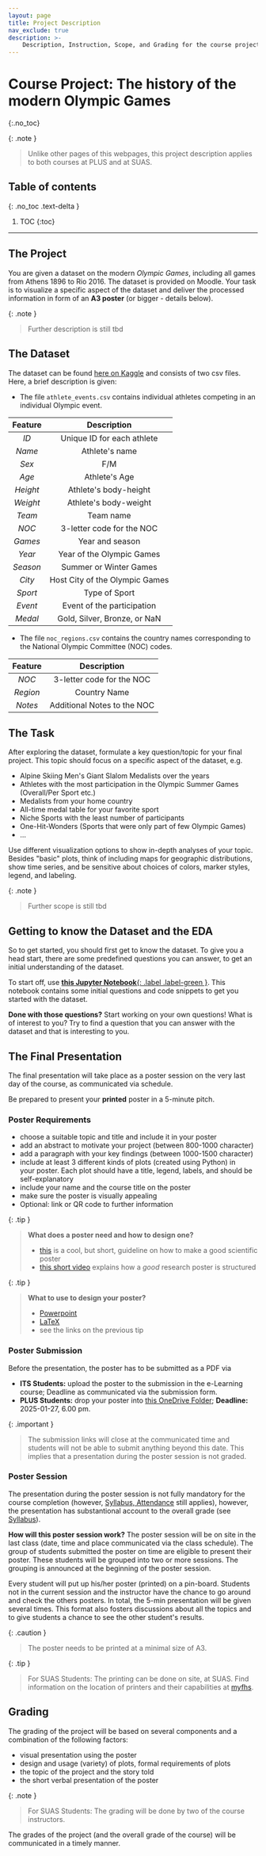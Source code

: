 ```yaml
---
layout: page
title: Project Description
nav_exclude: true
description: >-
    Description, Instruction, Scope, and Grading for the course project 
---
```


# Course Project: The history of the modern Olympic Games
{:.no_toc}

{: .note }
> Unlike other pages of this webpages, this project description applies to both
> courses at PLUS and at SUAS.

## Table of contents
{: .no_toc .text-delta }

1. TOC
{:toc}

---
## The Project
You are given a dataset on the modern _Olympic Games_, including all games 
from Athens 1896 to Rio 2016. 
The dataset is provided on Moodle. 
Your task is to visualize a specific aspect of the dataset and deliver the 
processed information in form of an **A3 poster** (or bigger - details below).

{: .note } 
> Further description is still tbd

## The Dataset
The dataset can be found [here on Kaggle](https://www.kaggle.com/datasets/heesoo37/120-years-of-olympic-history-athletes-and-results)
and consists of two csv files.
Here, a brief description is given:

- The file `athlete_events.csv` contains individual athletes competing in an 
individual Olympic event.

| **Feature** |        **Description**         |
|:-----------:|:------------------------------:|
|    _ID_     |   Unique ID for each athlete   |
|   _Name_    |         Athlete's name         |
|    _Sex_    |              F/M               |
|    _Age_    |         Athlete's Age          |
|  _Height_   |     Athlete's body-height      |
|  _Weight_   |     Athlete's body-weight      |
|   _Team_    |           Team name            |
|    _NOC_    |   3-letter code for the NOC    |
|   _Games_   |        Year and season         |
|   _Year_    |   Year of the Olympic Games    |
|  _Season_   |     Summer or Winter Games     |
|   _City_    | Host City of the Olympic Games |
|   _Sport_   |         Type of Sport          |
|   _Event_   |   Event of the participation   |
|   _Medal_   |  Gold, Silver, Bronze, or NaN  |

- The file `noc_regions.csv` contains the country names corresponding to the
National Olympic Committee (NOC) codes.

| **Feature** |       **Description**       |
|:-----------:|:---------------------------:|
| _NOC_       | 3-letter code for the NOC   |
| _Region_    | Country Name                |
| _Notes_     | Additional Notes to the NOC |

## The Task

After exploring the dataset, formulate a key question/topic for your final project. 
This topic should focus on a specific aspect of the  dataset, e.g.

- Alpine Skiing Men's Giant Slalom Medalists over the years
- Athletes with the most participation in the Olympic Summer Games (Overall/Per Sport etc.)
- Medalists from your home country
- All-time medal table for your favorite sport
- Niche Sports with the least number of participants
- One-Hit-Wonders (Sports that were only part of few Olympic Games)
- ...

Use different visualization options to show in-depth analyses of your topic.
Besides "basic" plots, think of including maps for geographic distributions, 
show time series, and be sensitive about choices of colors, marker styles, 
legend, and labeling.

{: .note } 
> Further scope is still tbd


## Getting to know the Dataset and the EDA
So to get started, you should first get to know the dataset.
To give you a head start, there are some predefined questions you can 
answer, to get an initial understanding of the dataset.

To start off, use 
[**this Jupyter Notebook**{: .label .label-green }](../assets/course_material/notebooks/FinalProject_EDA.ipynb).
This notebook contains some initial questions and code snippets to get you
started with the dataset.

**Done with those questions?** 
Start working on your own questions!
What is of interest to you? 
Try to find a question that you can answer with the dataset and that is
interesting to you.


## The Final Presentation
The final presentation will take place as a poster session on the very last 
day of the course, as communicated via schedule.

Be prepared to  present your **printed** poster in a 5-minute  pitch.

### Poster Requirements
- choose a suitable topic and title and include it in your poster
- add an abstract to motivate your project (between 800-1000 character)
- add a paragraph with your key findings (between 1000-1500 character)
- include at least 3 different kinds of plots (created using Python) in  
  your poster. Each plot should have a title, legend, labels, and should be 
  self-explanatory
- include your name and the course title on the poster
- make sure the poster is visually appealing
- Optional: link or QR code to further information

{: .tip }
> **What does a poster need and how to design one?**
> - [this](https://guides.nyu.edu/posters/poster-basics) is a cool, but short, guideline on how to make a good scientific poster
> - [this short video](https://www.youtube.com/watch?v=AwMFhyH7_5g) explains how a _good_ research poster is structured 

{: .tip }
> **What to use to design your poster?**
> - [Powerpoint](https://www.makesigns.com/SciPosters_Templates.aspx) 
> - [LaTeX](https://de.overleaf.com/gallery/tagged/poster)
> - see the links on the previous tip

### Poster Submission
Before the presentation, the poster has to be submitted as a PDF via
- **ITS Students:** upload the poster to the submission in the e-Learning course;
  Deadline as communicated via the submission form.
- **PLUS Students:** drop your poster into [this OneDrive Folder](#); **Deadline:** 
  2025-01-27, 6.00 pm.

{: .important }
> The submission links will close at the communicated time and students will 
> not be able to submit anything beyond this date.
> This implies that a presentation during the poster session is not graded.

### Poster Session
The presentation during the poster session is not fully mandatory for the 
course completion (however, [Syllabus, Attendance](../about/#attendance) still 
applies), however, the presentation has substantional account to the overall 
grade (see [Syllabus](../about/)).

**How will this poster session work?**
The poster session will be on site in the last class (date, time and place 
communicated via the class schedule).
The group of students submitted the poster on time are eligible to present 
their poster.
These students will be grouped into two or more sessions.
The grouping is announced at the beginning of the poster session.

Every student will put up his/her poster (printed) on a pin-board. 
Students not in the current session and the instructor have the chance to go 
around and check the others posters.
In total, the 5-min presentation will be given several times.
This format also fosters discussions about all the topics and to give 
students a chance to see the other student's results.

{: .caution }
> The poster needs to be printed at a minimal size of A3. 

{: .tip }
> For SUAS Students:
> The printing can be done on site, at SUAS. 
> Find information on the location of  printers and their capabilities at 
> [myfhs](https://myfhs.fh-salzburg.ac.at).

## Grading
The grading of the project will be based on several components and a
combination of the following factors:

- visual presentation using the poster
- design and usage (variety) of plots, formal requirements of plots
- the topic of the project and the story told
- the short verbal presentation of the poster

{: .note }
> For SUAS Students:
> The grading will be done by two of the course instructors. 

The grades of the project (and the overall grade of the course) will be 
communicated in a timely manner.
